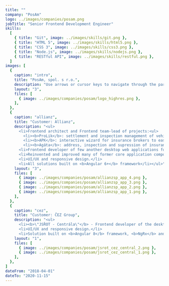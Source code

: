 ```yaml
---
title: ""
company: "PosAm"
logo: ../images/companies/posam.png
jobTitle: "Senior Frontend Development Engineer"
skills:
  [
    { title: "Git", image: ../images/skills/git.png },
    { title: "HTML 5", image: ../images/skills/html5.png },
    { title: "CSS 3", image: ../images/skills/css3.png },
    { title: "Node.js", image: ../images/skills/nodejs.png },
    { title: "RESTful API", image: ../images/skills/restful.png },
  ]
images: [
  {
    caption: "intro",
    title: "PosAm, spol. s r.o.",
    description: "Use arrows or cursor keys to navigate through the participated projects...",
    layout: "3",
    files: [
      { image: ../images/companies/posam/logo_highres.png },
    ],
  },
  {
    caption: "allianz",
    title: "Customer: Allianz",
    description: "<ul>
      <li>Frontend architect and Frontend team-lead of projects:<ul>
        <li><b>ProLik</b>: settlement and inspection management of vehicle incident claims</li>
        <li><b>APK</b>: interactive wizard for insurance brokers to easier interaction with client</li>
        <li><b>Agáta</b>: address, inspection and supression of insurance-related crimes</li></ul></li>
      <li>Frontend developer of few another desktop web applications for insurance brokers.</li>
      <li>Reinvented and improved many of former core application components and services.</li>
      <li>UI/UX and responsive design.</li>
      <li>All solutions built on <b>Angular 6+</b> framework</li></ul>",
    layout: "3",
    files: [
      { image: ../images/companies/posam/allianzsp_app_4.png },
      { image: ../images/companies/posam/allianzsp_app_3.png },
      { image: ../images/companies/posam/allianzsp_app_2.png },
      { image: ../images/companies/posam/allianzsp_app_1.png },
    ],
  },
  {
    caption: "cez",
    title: "Customer: ČEZ Group",
    description: "<ul>
      <li><b>\"JSŘOT - Centrála\"</b> - Frontend developer of the desktop web application for vehicle monitoring and tracking, fleet & asset management.</li>
      <li>UI/UX and responsive design.</li>
      <li>Solution built on <b>Angular 8</b> framework, <b>NgRx</b> and Reactive Forms.</li></ul>",
    layout: "1",
    files: [
      { image: ../images/companies/posam/jsrot_cez_central_2.png },
      { image: ../images/companies/posam/jsrot_cez_central_1.png },
    ],
  },
]
dateFrom: "2018-04-01"
dateTo: "2020-11-15"
---
```

